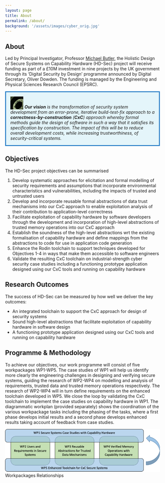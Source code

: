 ```yaml
---
layout: page
title: About
permalink: /about/
background: '/assets/images/cyber_orig.jpg'
---
```

## About
Led by Principal Investigator, Professor [Michael Butler](https://www.ecs.soton.ac.uk/people/mbutler), the Holistic Design of Secure 
Systems on Capability Hardware (HD-Sec) project will receive funding as part of a £10M 
investment in nine projects by the UK government through its ‘Digital Security by Design’ 
programme announced by Digital Secretary, Oliver Dowden.
The funding is managed by the Engineering and Physical Sciences Research Council (EPSRC).

<p style="border:3px; border-style:solid; border-color:#287EC7; padding: 1em; background-color:#E4F5FA">
<img src="/assets/images/vision.jpg" alt="vision" width="42" height="42" style="vertical-align:bottom">
<i><b>Our vision</b> is the transformation of security system development from an error-prone, 
iterative build-test-fix approach to a <b>correctness-by-construction</b> (<b>CxC</b>) approach whereby 
formal methods guide the design of software in such a way that it satisfies its
specification by construction. The impact of this will be to reduce overall
development costs, while increasing trustworthiness, of security-critical systems.</i></p>

## Objectives
The HD-Sec project objectives can be summarised
1.	Develop systematic approaches for elicitation and formal modelling of security requirements and assumptions that incorporate environmental characteristics and vulnerabilities, including the impacts of trusted and untrusted users
2.	Develop and incorporate reusable formal abstractions of data trust mechanisms into our CxC approach to enable exploitation analysis of their contribution to application-level correctness
3.	Facilitate exploitation of capability hardware by software developers through the development and incorporation of high-level abstractions of trusted memory operations into our CxC approach
4.	Establish the soundness of the high-level abstractions wrt the existing formalisation of capability hardware and define mappings from the abstractions to code for use in application code generation
5.	Enhance the Rodin toolchain to support techniques developed for Objectives 1-4 in ways that make them accessible to software engineers
6.	Validate the resulting CxC toolchain on industrial-strength cyber security case studies including a functioning prototype application designed using our CxC tools and running on capability hardware

## Research Outcomes 
The success of HD-Sec can be measured by how well we deliver the key outcomes:
* An integrated toolchain to support the CxC approach for design of security systems
* Sound high-level abstractions that facilitate exploitation of capability hardware in software design
* A functioning prototype application designed using our CxC tools and running on capability hardware 

## Programme & Methodology 
To achieve our objectives, our work programme will consist of five workpackages WP1-WP5. 
The case studies of WP1 will help us identify more clearly the engineering challenges in designing and verifying secure systems, 
guiding the research of WP2-WP4 on modelling and analysis of requirements, trusted data and trusted memory operations respectively. 
The research of WP2-WP4 will in turn define requirements on the enhanced toolchain developed in WP5. 
We close the loop by validating the CxC toolchain to implement the case studies on capability hardware in WP1. The diagrammatic workplan (provided separately) 
shows the coordination of the various workpackage tasks including the phasing of the tasks, 
where a first phase develops initial results and a second phase develops enhanced results taking account of feedback from case studies.

![workpackages](/assets/images/workpackages.jpg "Workpackages Relationships")
<span class="caption text-muted">Workpackages Relationships</span>